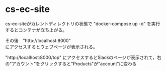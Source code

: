 # cs-ec-site

cs-ec-siteがカレントディレクトリの状態で "docker-compose up -d" を実行するとコンテナが立ち上がる。

その後　"http://localhost:8000"    
にアクセスするとウェブページが表示される。

"http://localhost:8000/top"
にアクセスするとSlackのページが表示されて，右の"アカウント"をクリックすると"Products"が"account"に変わる
